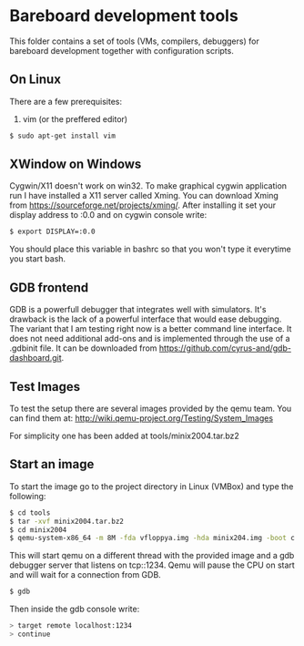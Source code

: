 # Bareboard development tools

This folder contains a set of tools (VMs, compilers, debuggers) for bareboard development together with configuration scripts.

## On Linux
There are a few prerequisites:

1. vim (or the preffered editor)

```bash
$ sudo apt-get install vim
```
## XWindow on Windows
Cygwin/X11 doesn't work on win32. To make graphical cygwin application run I have installed a X11 server called Xming. You can download Xming from https://sourceforge.net/projects/xming/. After installing it set your display address to :0.0 and on cygwin console write:

```bash
$ export DISPLAY=:0.0
```

You should place this variable in bashrc so that you won't type it everytime you start bash.

## GDB frontend
GDB is a powerfull debugger that integrates well with simulators. It's drawback is the lack of a powerful interface that would ease debugging. The variant that I am testing right now is a better command line interface. It does not need additional add-ons and is implemented through the use of a .gdbinit file. It can be downloaded from https://github.com/cyrus-and/gdb-dashboard.git.

## Test Images
To test the setup there are several images provided by the qemu team. You can find them at:
http://wiki.qemu-project.org/Testing/System_Images

For simplicity one has been added at tools/minix2004.tar.bz2

## Start an image
To start the image go to the project directory in Linux (VMBox) and type the following:

```bash
$ cd tools
$ tar -xvf minix2004.tar.bz2
$ cd minix2004
$ qemu-system-x86_64 -m 8M -fda vfloppya.img -hda minix204.img -boot c -S -s &
```

This will start qemu on a different thread with the provided image and a gdb debugger server that listens on tcp::1234. Qemu will pause the CPU on start and will wait for a connection from GDB.

```bash
$ gdb
```

Then inside the gdb console write:
```bash
> target remote localhost:1234
> continue
```
